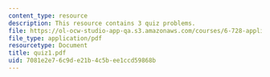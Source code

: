 ```yaml
---
content_type: resource
description: This resource contains 3 quiz problems.
file: https://ol-ocw-studio-app-qa.s3.amazonaws.com/courses/6-728-applied-quantum-and-statistical-physics-fall-2006/7081e2e76c9de21b4c5bee1ccd59868b_quiz1.pdf
file_type: application/pdf
resourcetype: Document
title: quiz1.pdf
uid: 7081e2e7-6c9d-e21b-4c5b-ee1ccd59868b
---
```

